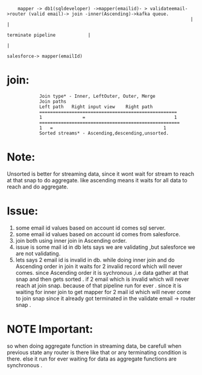 

        mapper -> db1(sqldeveloper) ->mapper(emailid)- > validateemail->router (valid email)-> join -inner(Ascending)->kafka queue.
                                                                        |                           |
                                                                      terminate pipeline            |
                                                                                                    |
                                                                                      salesforce-> mapper(emailId)

                                                           



join:
=====

                Join type* - Inner, LeftOuter, Outer, Merge
                Join paths
                Left path	Right input view	Right path	
                ===================================================
                1             	=                                 1
                ====================================================
                1	=                                         1
                Sorted streams* - Ascending,descending,unsorted.

Note:
=====
Unsorted is better for streaming data, since it wont wait for stream to reach at that snap to do aggregate.
like ascending means it waits for all data to reach and do aggregate.


Issue:
======

1) some email id values based on account id comes sql server.
2) some email id values based on account id comes from salesforce.
3) join both using inner join in Ascending order.
4) issue is some mail id in db lets says we are validating ,but salesforce we are not validating.
5) lets says 2 email id is invalid in db. while doing inner join and do Ascending order in join it waits for
 2 invalid record which will never comes. since Ascending order it is sychronous ,i.e data gather at that
  snap and then gets sorted . if 2 email which is invalid which will never reach at join snap.
  because of that pipeline run for ever . since it is waiting for inner join to get mapper for 2 mail id which 
  will never come to join snap since it already got terminated in the validate email -> router snap .

NOTE Important:
==============

so when doing aggregate function in streaming data, be carefull when previous state any router is there like that or any terminating 
condition is there. else it run for ever waiting for data as aggregate functions are synchronous .
